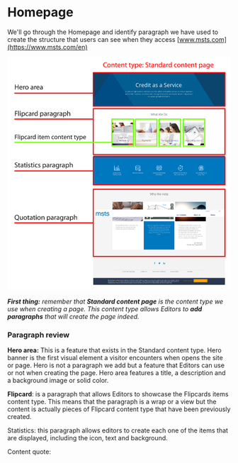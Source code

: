 # Homepage

We'll go through the Homepage and identify paragraph we have used to create the structure that users can see when they access [www.msts.com](https://www.msts.com/en)

![](../.gitbook/assets/scp_hompage-01.png)

_**First thing:** remember that **Standard content page** is the content type we use when creating a page. This content type allows Editors to **add paragraphs** that will create the page indeed._ 

### Paragraph review

**Hero area:** This is a feature that exists in the Standard content type. Hero banner is the first visual element a visitor encounters when opens the site or page. Hero is not a paragraph we add but a feature that Editors can use or not when creating the page. Hero area features a title, a description and a background image or solid color. 

**Flipcard**: is a paragraph that allows Editors to showcase the Flipcards items content type. This means that the paragraph is a wrap or a view but the content is actually pieces of Flipcard content type that have been previously created.

Statistics: this paragraph allows editors to create each one of the items that are displayed, including the icon, text and background. 

Content quote:   


